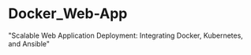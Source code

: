 # Docker_Web-App
"Scalable Web Application Deployment: Integrating Docker, Kubernetes, and Ansible"
